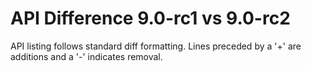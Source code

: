 # API Difference 9.0-rc1 vs 9.0-rc2

API listing follows standard diff formatting.
Lines preceded by a '+' are additions and a '-' indicates removal.


